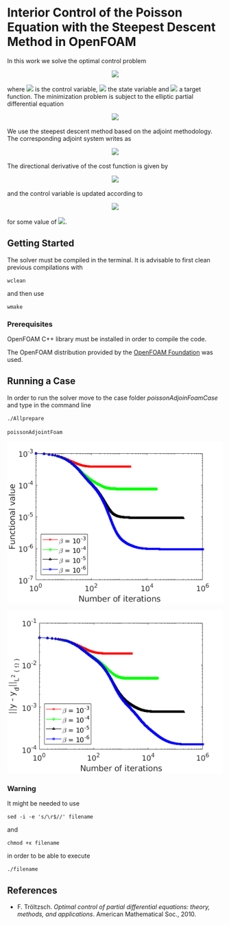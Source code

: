 # Interior Control of the Poisson Equation with the Steepest Descent Method in OpenFOAM

In this work we solve the optimal control problem

<p align="center">
  <img src="https://latex.codecogs.com/gif.latex?%5Cmin%20_%7Bu%20%5Cin%20L%5E2%20%5Cleft%28%20%5COmega%20%5Cright%29%7D%20%5Cmathcal%7BJ%7D%5Cleft%28%20u%5Cright%29%20%3D%20%5Cmin%20_%7Bu%20%5Cin%20L%5E2%20%5Cleft%28%20%5COmega%20%5Cright%29%7D%20%5Cfrac%7B1%7D%7B2%7D%20%5Cint_%7B%5COmega%7D%20%5Cleft%28%20y%20-%20y_d%20%5Cright%29%20%5E2%20%5Cmathrm%7Bd%7D%20%5COmega%20&plus;%20%5Cfrac%7B%5Cbeta%7D%7B2%7D%20%5Cint_%7B%5COmega%7D%20u%20%5E2%20%5Cmathrm%7Bd%7D%20%5COmega%2C">
</p>

where <img src="https://latex.codecogs.com/gif.latex?u"> is the control variable, <img src="https://latex.codecogs.com/gif.latex?y"> the state variable and <img src="https://latex.codecogs.com/gif.latex?y_d"> a target function. The minimization problem is subject to the elliptic partial differential equation

<p align="center">
    <img src="https://latex.codecogs.com/gif.latex?%5Cbegin%7Bcases%7D%20-%5CDelta%20y%20%3D%20f%20&plus;%20u%20%26%20%5Ctext%7Bin%20%7D%20%5COmega%2C%20%5C%5C%20y%20%3D%200%20%26%20%5Ctext%7Bon%20%7D%20%5CGamma.%20%5Cend%7Bcases%7D">
</p>

We use the steepest descent method based on the adjoint methodology. The corresponding adjoint system writes as

<p align="center">
    <img src="https://latex.codecogs.com/gif.latex?%5Cbegin%7Bcases%7D%20-%20%5CDelta%20%5Clambda%20%3D%20y%20-%20y_d%20%26%20%5Ctext%7Bin%20%7D%20%5COmega%2C%20%5C%5C%20%5Clambda%20%3D%200%20%26%20%5Ctext%7Bon%20%7D%20%5CGamma.%20%5Cend%7Bcases%7D">
</p>

The directional derivative of the cost function is given by

<p align="center">
    <img src="https://latex.codecogs.com/gif.latex?%5Cmathcal%7BD%7D_%7B%20%5Cdelta%20u%7D%20%5Cmathcal%7BJ%7D%20%5Cleft%28%20u%20%5Cright%29%20%3D%20%5Cint_%7B%5COmega%7D%20%5Cleft%28%20%5Clambda%20&plus;%20%5Cbeta%20u%20%5Cright%29%20%5Cdelta%20u%20%5C%2C%20%5Cmathrm%7Bd%7D%20%5COmega%2C">
</p>

and the control variable is updated according to 

<p align="center">
    <img src="https://latex.codecogs.com/gif.latex?u%5E%7B%5Cleft%28%20n%20&plus;%201%20%5Cright%29%7D%20%3D%20u%5E%7B%5Cleft%28%20n%20%5Cright%29%7D%20-%20%5Cepsilon%20%5Cleft%28%20%5Clambda%5E%7B%5Cleft%28%20n%20%5Cright%29%7D%20&plus;%20%5Cbeta%20u%5E%7B%5Cleft%28%20n%20%5Cright%29%7D%20%5Cright%29%2C">
</p>

for some value of <img src="https://latex.codecogs.com/gif.latex?%5Cepsilon">.

## Getting Started

The solver must be compiled in the terminal. It is advisable to first clean previous compilations with

```
wclean
```

and then use

```
wmake
```

### Prerequisites

OpenFOAM C++ library must be installed in order to compile the code.

The OpenFOAM distribution provided by the [OpenFOAM Foundation](https://openfoam.org/) was used.

## Running a Case

In order to run the solver move to the case folder _poissonAdjoinFoamCase_ and type in the command line

```
./Allprepare

poissonAdjointFoam
```

<p align="center">
  <img src="poissonAdjointFoamCase/sd_J.png">
</p>

<p align="center">
  <img src="poissonAdjointFoamCase/sd_Jy.png">
</p>

### Warning

It might be needed to use 

```
sed -i -e 's/\r$//' filename
```

and

```
chmod +x filename
```

in order to be able to execute 

```
./filename
```

## References

* F. Tröltzsch. _Optimal control of partial differential equations: theory, methods, and applications_. American Mathematical Soc., 2010.

